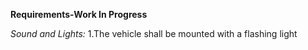 **Requirements-Work In Progress**

*Sound and Lights:*
1.The vehicle shall be mounted with a flashing light
